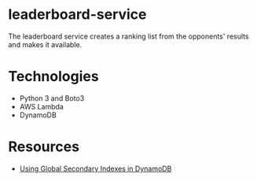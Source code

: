 # leaderboard-service
The leaderboard service creates a ranking list from the opponents' results and makes it available.

# Technologies
* Python 3 and Boto3
* AWS Lambda
* DynamoDB

# Resources
* [Using Global Secondary Indexes in DynamoDB](https://docs.aws.amazon.com/amazondynamodb/latest/developerguide/GSI.html)